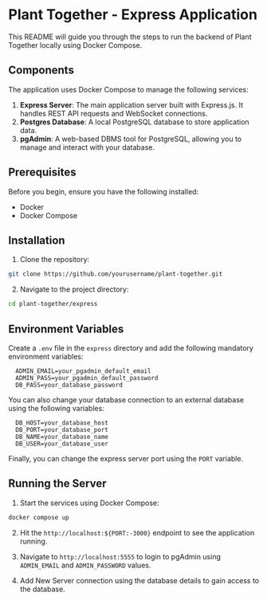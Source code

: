 # Plant Together - Express Application

This README will guide you through the steps to run the backend of Plant Together locally using Docker Compose.

## Components

The application uses Docker Compose to manage the following services:

1. **Express Server**: The main application server built with Express.js. It handles REST API requests and WebSocket connections.
2. **Postgres Database**: A local PostgreSQL database to store application data.
3. **pgAdmin**: A web-based DBMS tool for PostgreSQL, allowing you to manage and interact with your database.

## Prerequisites
Before you begin, ensure you have the following installed:
- Docker
- Docker Compose

## Installation
1. Clone the repository:
  ```bash
  git clone https://github.com/yourusername/plant-together.git
  ```
2. Navigate to the project directory:
  ```bash
  cd plant-together/express
  ```

## Environment Variables
Create a `.env` file in the `express` directory and add the following mandatory environment variables:
  
```plaintext
  ADMIN_EMAIL=your_pgadmin_default_email
  ADMIN_PASS=your_pgadmin_default_password
  DB_PASS=your_database_password
```

You can also change your database connection to an external database using the following variables:

```plaintext
  DB_HOST=your_database_host
  DB_PORT=your_database_port
  DB_NAME=your_database_name
  DB_USER=your_database_user
```

Finally, you can change the express server port using the `PORT` variable.

## Running the Server
1. Start the services using Docker Compose:
  ```bash
  docker compose up
  ```
2. Hit the `http://localhost:${PORT:-3000}` endpoint to see the application running.

3. Navigate to `http://localhost:5555` to login to pgAdmin using `ADMIN_EMAIL` and `ADMIN_PASSWORD` values.

4. Add New Server connection using the database details to gain access to the database.


